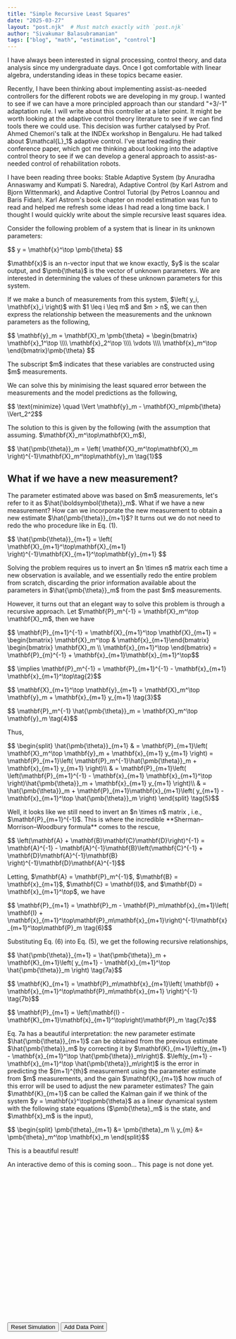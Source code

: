 ```yaml
---
title: "Simple Recursive Least Squares"
date: "2025-03-27"
layout: "post.njk"  # Must match exactly with `post.njk`
author: "Sivakumar Balasubramanian"
tags: ["blog", "math", "estimation", "control"]
---
```

<link rel="stylesheet" href="{{ '/assets/css/2025-03-27-rls.css' | url }}">

<script src="https://cdnjs.cloudflare.com/ajax/libs/mathjs/11.11.1/math.min.js"></script>

<script src="{{ '/assets/js/2025-03-27-rls.js' | url }}" defer></script>

<p>I have always been interested in signal processing, control theory, and data analysis since my undergraduate days. Once I got comfortable with linear algebra, understanding ideas in these topics became easier.</p>

<p>Recently, I have been thinking about implementing assist-as-needed controllers for the different robots we are developing in my group. I wanted to see if we can have a more principled approach than our standard "+3/-1" adaptation rule. I will write about this controller at a later point. It might be worth looking at the adaptive control theory literature to see if we can find tools there we could use. This decision was further catalysed by Prof. Ahmed Chemori's talk at the INDEx workshop in Bengaluru. He had talked about $\mathcal{L}_1$ adaptive control. I've started reading their conference paper, which got me thinking about looking into the adaptive control theory to see if we can develop a general approach to assist-as-needed control of rehabilitation robots.</p>

<p>I have been reading three books: Stable Adaptive System (by Anuradha Annaswamy and Kumpati S. Naredra), Adaptive Control (by Karl Astrom and Bjorn Wittenmark), and Adaptive Control Tutorial (by Petros Loannou and Baris Fidan). Karl Astrom's book chapter on model estimation was fun to read and helped me refresh some ideas I had read a long time back. I thought I would quickly write about the simple recursive least squares idea.</p>

<p>Consider the following problem of a system that is linear in its unknown parameters:</p>

<p>$$ y = \mathbf{x}^\top \pmb{\theta} $$</p>

<p>$\mathbf{x}$ is an n-vector input that we know exactly, $y$ is the scalar output, and $\pmb{\theta}$ is the vector of unknown parameters. We are interested in determining the values of these unknown parameters for this system.<p>

<p>If we make a bunch of measurements from this system, $\left( y_i, \mathbf{x}_i \right)$ with $1 \leq i \leq m$ and $m > n$, we can then express the relationship between the measurements and the unknown parameters as the following,</p>

<p>$$ \mathbf{y}_m = 
\mathbf{X}_m \pmb{\theta} = \begin{bmatrix} \mathbf{x}_1^\top \\\\ \mathbf{x}_2^\top \\\\ \vdots \\\\ \mathbf{x}_m^\top \end{bmatrix}\pmb{\theta} $$</p>

<p>The subscript $m$ indicates that these variables are constructed using $m$ measurements.</p>

<p>We can solve this by minimising the least squared error between the measurements and the model predictions as the following,</p>

<p>$$ \text{minimize} \quad \Vert \mathbf{y}_m - \mathbf{X}_m\pmb{\theta} \Vert_2^2$$</p>

<p>The solution to this is given by the following (with the assumption that assuming. $\mathbf{X}_m^\top\mathbf{X}_m$),</p>

<p>$$ \hat{\pmb{\theta}}_m = \left( \mathbf{X}_m^\top\mathbf{X}_m  \right)^{-1}\mathbf{X}_m^\top\mathbf{y}_m \tag{1}$$</p>

<h2 class="post-subtitle">What if we have a new measurement?</h2>
<p> The parameter estimated above was based on $m$ measurements, let's refer to it as $\hat{\boldsymbol{\theta}}_m$. What if we have a new measurement? How can we incorporate the new measurement to obtain a new estimate $\hat{\pmb{\theta}}_{m+1}$? It turns out we do not need to redo the who procedure like in Eq. (1).</p>

<p>$$ \hat{\pmb{\theta}}_{m+1} = \left( \mathbf{X}_{m+1}^\top\mathbf{X}_{m+1}  \right)^{-1}\mathbf{X}_{m+1}^\top\mathbf{y}_{m+1} $$</p>

<p> Solving the problem requires us to invert an $n \times n$ matrix each time a new observation is available, and we essentially redo the entire problem from scratch, discarding the prior information available about the parameters in $\hat{\pmb{\theta}}_m$ from the past $m$ measurements.</p>

<p>However, it turns out that an elegant way to solve this problem is through a recursive approach. Let $\mathbf{P}_m^{-1} = \mathbf{X}_m^\top \mathbf{X}_m$, then we have</p>

<p> $$ \mathbf{P}_{m+1}^{-1} = \mathbf{X}_{m+1}^\top \mathbf{X}_{m+1} = \begin{bmatrix} \mathbf{X}_m^\top & \mathbf{x}_{m+1}\end{bmatrix} \begin{bmatrix} \mathbf{X}_m \\ \mathbf{x}_{m+1}^\top \end{bmatrix} = \mathbf{P}_{m}^{-1} + \mathbf{x}_{m+1}\mathbf{x}_{m+1}^\top$$ </p>

<p>$$ \implies \mathbf{P}_m^{-1} = \mathbf{P}_{m+1}^{-1} - \mathbf{x}_{m+1} \mathbf{x}_{m+1}^\top\tag{2}$$</p>

<p>$$ \mathbf{X}_{m+1}^\top \mathbf{y}_{m+1} = \mathbf{X}_m^\top \mathbf{y}_m + \mathbf{x}_{m+1} y_{m+1} \tag{3}$$</p>

<p>$$ \mathbf{P}_m^{-1} \hat{\pmb{\theta}}_m = \mathbf{X}_m^\top \mathbf{y}_m \tag{4}$$</p>

<p>Thus,</p>
<p>$$ \begin{split}
\hat{\pmb{\theta}}_{m+1} & = \mathbf{P}_{m+1}\left( \mathbf{X}_m^\top \mathbf{y}_m + \mathbf{x}_{m+1} y_{m+1} \right) = \mathbf{P}_{m+1}\left( \mathbf{P}_m^{-1}\hat{\pmb{\theta}}_m + \mathbf{x}_{m+1} y_{m+1} \right)\\
& = \mathbf{P}_{m+1}\left( \left(\mathbf{P}_{m+1}^{-1} - \mathbf{x}_{m+1} \mathbf{x}_{m+1}^\top \right)\hat{\pmb{\theta}}_m + \mathbf{x}_{m+1} y_{m+1} \right)\\
& = \hat{\pmb{\theta}}_m + \mathbf{P}_{m+1}\mathbf{x}_{m+1}\left( y_{m+1} - \mathbf{x}_{m+1}^\top \hat{\pmb{\theta}}_m \right)
\end{split} \tag{5}$$</p>

<p>Well, it looks like we still need to invert an $n \times n$ matrix , i.e., $\mathbf{P}_{m+1}^{-1}$. This is where the incredible **Sherman–Morrison–Woodbury formula** comes to the rescue,</p>

<p>$$ \left(\mathbf{A} + \mathbf{B}\mathbf{C}\mathbf{D}\right)^{-1} = \mathbf{A}^{-1} - \mathbf{A}^{-1}\mathbf{B}\left(\mathbf{C}^{-1} + \mathbf{D}\mathbf{A}^{-1}\mathbf{B} \right)^{-1}\mathbf{D}\mathbf{A}^{-1}$$</p>

<p>Letting, $\mathbf{A} = \mathbf{P}_m^{-1}$, $\mathbf{B} = \mathbf{x}_{m+1}$, $\mathbf{C} = \mathbf{I}$, and $\mathbf{D} = \mathbf{x}_{m+1}^\top$, we have<p>

<p>$$ \mathbf{P}_{m+1} = \mathbf{P}_m - \mathbf{P}_m\mathbf{x}_{m+1}\left( \mathbf{I} + \mathbf{x}_{m+1}^\top\mathbf{P}_m\mathbf{x}_{m+1}\right)^{-1}\mathbf{x}_{m+1}^\top\mathbf{P}_m \tag{6}$$</p>

<p>Substituting Eq. (6) into Eq. (5), we get the following recursive relationships,</p>

<p>$$ \hat{\pmb{\theta}}_{m+1} = \hat{\pmb{\theta}}_m + \mathbf{K}_{m+1}\left( y_{m+1} - \mathbf{x}_{m+1}^\top \hat{\pmb{\theta}}_m \right) \tag{7a}$$</p>

<p>$$ \mathbf{K}_{m+1} = \mathbf{P}_m\mathbf{x}_{m+1}\left( \mathbf{I} + \mathbf{x}_{m+1}^\top\mathbf{P}_m\mathbf{x}_{m+1} \right)^{-1} \tag{7b}$$</p>

<p>$$ \mathbf{P}_{m+1} = \left(\mathbf{I} - \mathbf{K}_{m+1}\mathbf{x}_{m+1}^\top\right)\mathbf{P}_m \tag{7c}$$</p>

<p>Eq. 7a has a beautiful interpretation: the new parameter estimate $\hat{\pmb{\theta}}_{m+1}$  can be obtained from the previous estimate $\hat{\pmb{\theta}}_m$ by correcting it by $\mathbf{K}_{m+1}\left(y_{m+1} - \mathbf{x}_{m+1}^\top \hat{\pmb{\theta}}_m\right)$. $\left(y_{m+1} - \mathbf{x}_{m+1}^\top \hat{\pmb{\theta}}_m\right)$ is the error in predicting the $(m+1)^{th}$ measurement using the parameter estimate from $m$ measurements, and the gain $\mathbf{K}_{m+1}$ how much of this error will be used to adjust the new parameter estimates? The gain $\mathbf{K}_{m+1}$ can be called the Kalman gain if we think of the system $y = \mathbf{x}^\top\pmb{\theta}$ as a linear dynamical system with the following state equations ($\pmb{\theta}_m$ is the state, and $\mathbf{x}_m$ is the input),</p>

<p>$$ \begin{split}
\pmb{\theta}_{m+1} &= \pmb{\theta}_m \\
y_{m} &= \pmb{\theta}_m^\top \mathbf{x}_m
\end{split}$$</p>

<p>This is a beautiful result!</p>


An interactive demo of this is coming soon... This page is not done yet.

<div id="rls-demo">
    <svg width="600" height="400" id="rls-plot"></svg>
    <div id="rls-controls">
        <button id="reset">Reset Simulation</button>
        <button id="add-data">Add Data Point</button>
    </div>
</div>

<!-- <p>That's all for now.</p> -->


